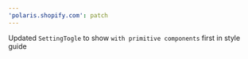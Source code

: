 ```yaml
---
'polaris.shopify.com': patch
---
```


Updated `SettingTogle` to show `with primitive components` first in style guide
